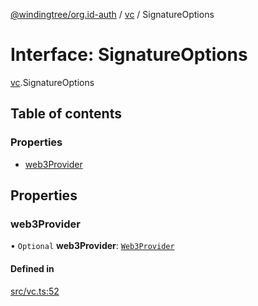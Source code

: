 [@windingtree/org.id-auth](../README.md) / [vc](../modules/vc.md) / SignatureOptions

# Interface: SignatureOptions

[vc](../modules/vc.md).SignatureOptions

## Table of contents

### Properties

- [web3Provider](vc.signatureoptions.md#web3provider)

## Properties

### web3Provider

• `Optional` **web3Provider**: [`Web3Provider`](../modules/vc.md#web3provider)

#### Defined in

[src/vc.ts:52](https://github.com/windingtree/org.id-sdk/blob/45c8f9f/packages/auth/src/vc.ts#L52)
